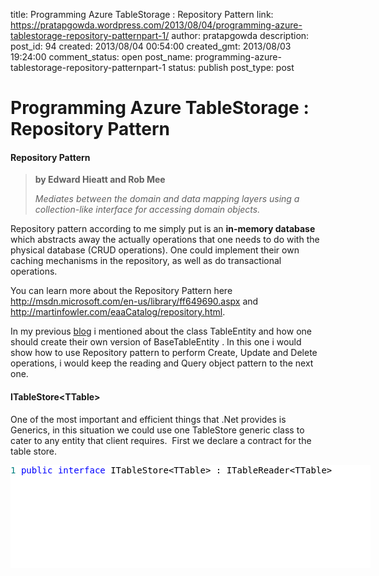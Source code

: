 title: Programming Azure TableStorage : Repository Pattern
link: https://pratapgowda.wordpress.com/2013/08/04/programming-azure-tablestorage-repository-patternpart-1/
author: pratapgowda
description: 
post_id: 94
created: 2013/08/04 00:54:00
created_gmt: 2013/08/03 19:24:00
comment_status: open
post_name: programming-azure-tablestorage-repository-patternpart-1
status: publish
post_type: post

# Programming Azure TableStorage : Repository Pattern

<h4>Repository Pattern</h4>  <blockquote>   <p><b>by Edward Hieatt and Rob Mee</b></p>    <p><i>Mediates between the domain and data mapping layers using a collection-like interface for accessing domain objects.</i></p> </blockquote>  <p>Repository pattern according to me simply put is an <strong>in-memory database </strong>which abstracts away the actually operations that one needs to do with the physical database (CRUD operations). One could implement their own caching mechanisms in the repository, as well as do transactional operations. </p>  <p>You can learn more about the Repository Pattern here <a href="http://msdn.microsoft.com/en-us/library/ff649690.aspx">http://msdn.microsoft.com/en-us/library/ff649690.aspx</a> and <a href="http://martinfowler.com/eaaCatalog/repository.html">http://martinfowler.com/eaaCatalog/repository.html</a>.</p>  <p>In my previous <a href="http://pratapgowda.wordpress.com/2013/07/15/tableentity-and-tablestorage/" target="_blank">blog</a> i mentioned about the class TableEntity and how one should create their own version of BaseTableEntity . In this one i would show how to use Repository pattern to perform Create, Update and Delete operations, i would keep the reading and Query object pattern to the next one.</p>  <h4>ITableStore&lt;TTable&gt; </h4>  <p>One of the most important and efficient things that .Net provides is Generics, in this situation we could use one TableStore generic class to cater to any entity that client requires.&#160; First we declare a contract for the table store.    <div id="scid:9D7513F9-C04C-4721-824A-2B34F0212519:71124846-5185-43b1-bc42-8695c653e940" class="wlWriterEditableSmartContent" style="float:none;margin:0;display:inline;padding:0;"><pre style="width:576px;height:164px;background-color:White;overflow:visible;"><div><span style="color:#008080;">1</span> <span style="color:#0000FF;">public</span><span style="color:#000000;"> </span><span style="color:#0000FF;">interface</span><span style="color:#000000;"> ITableStore</span><span style="color:#000000;">&lt;</span><span style="color:#000000;">TTable</span><span style="color:#000000;">&gt;</span><span style="color:#000000;"> : ITableReader</span><span style="color:#000000;">&lt;</span><span style="color:#000000;">TTable</span><span style="color:#000000;">&gt;</span><span style="color:#000000;">